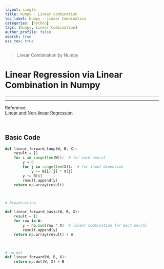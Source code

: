 ```yaml
---
layout: single
title: Numpy - Linear Combination
toc_label: Numpy - Linear Combination
categories: [Python]
tags: [Numpy, Linear Combination]
author_profile: false
search: true
use_tex: true
---
```


> Linear Combination by Numpy



# Linear Regression via Linear Combination in Numpy

---
---

Reference \
[Linear and Non-linear Regression]({{site.url}}/machine-learning/regression)

<br>

## Basic Code

```python
def linear_forward_loop(W, B, X):
    result = []
    for i in range(len(W)):  # for each neural
        y = 0
        for j in range(len(X)):  # for input dimension
            y += W[i][j] * X[j]
        y += B[i]
        result.append(y)
    return np.array(result)
```

<Br>

```python
# Broadcasting

def linear_forward_basic(W, B, X):
    result = []
    for row in W:
        y = np.sum(row * X)  # linear combination for each neural
        result.append(y)
    return np.array(result) + B
```
<br>

```python
# np.dot
def linear_forward(W, B, X):
    return np.dot(W, X) + B
```



